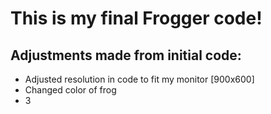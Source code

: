 # This is my final Frogger code!
## Adjustments made from initial code:
* Adjusted resolution in code to fit my monitor [900x600]
* Changed color of frog 
* 3
